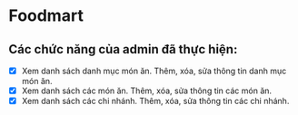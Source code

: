 # Foodmart
## Các chức năng của admin đã thực hiện:
* [x] Xem danh sách danh mục món ăn. Thêm, xóa, sửa thông tin danh mục món ăn.
* [x] Xem danh sách các món ăn. Thêm, xóa, sửa thông tin các món ăn.
* [x] Xem danh sách các chi nhánh. Thêm, xóa, sửa thông tin các chi nhánh.
